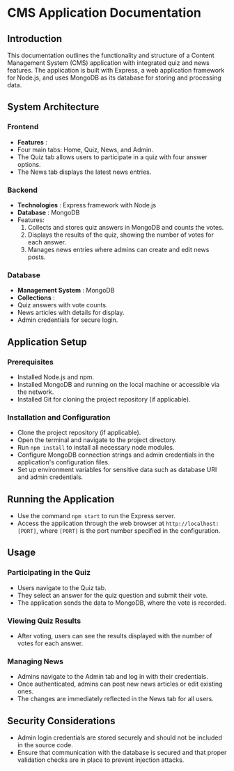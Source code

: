 # CMS Application Documentation

## Introduction

This documentation outlines the functionality and structure of a Content Management System (CMS) application with integrated quiz and news features. The application is built with Express, a web application framework for Node.js, and uses MongoDB as its database for storing and processing data.

## System Architecture

### Frontend

- **Features** :
- Four main tabs: Home, Quiz, News, and Admin.
- The Quiz tab allows users to participate in a quiz with four answer options.
- The News tab displays the latest news entries.

### Backend

- **Technologies** : Express framework with Node.js
- **Database** : MongoDB
- Features:
  1. Collects and stores quiz answers in MongoDB and counts the votes.
  2. Displays the results of the quiz, showing the number of votes for each answer.
  3. Manages news entries where admins can create and edit news posts.

### Database

- **Management System** : MongoDB
- **Collections** :
- Quiz answers with vote counts.
- News articles with details for display.
- Admin credentials for secure login.

## Application Setup

### Prerequisites

- Installed Node.js and npm.
- Installed MongoDB and running on the local machine or accessible via the network.
- Installed Git for cloning the project repository (if applicable).

### Installation and Configuration

- Clone the project repository (if applicable).
- Open the terminal and navigate to the project directory.
- Run `npm install` to install all necessary node modules.
- Configure MongoDB connection strings and admin credentials in the application's configuration files.
- Set up environment variables for sensitive data such as database URI and admin credentials.

## Running the Application

- Use the command `npm start` to run the Express server.
- Access the application through the web browser at `http://localhost:[PORT]`, where `[PORT]` is the port number specified in the configuration.

## Usage

### Participating in the Quiz

- Users navigate to the Quiz tab.
- They select an answer for the quiz question and submit their vote.
- The application sends the data to MongoDB, where the vote is recorded.

### Viewing Quiz Results

- After voting, users can see the results displayed with the number of votes for each answer.

### Managing News

- Admins navigate to the Admin tab and log in with their credentials.
- Once authenticated, admins can post new news articles or edit existing ones.
- The changes are immediately reflected in the News tab for all users.

## Security Considerations

- Admin login credentials are stored securely and should not be included in the source code.
- Ensure that communication with the database is secured and that proper validation checks are in place to prevent injection attacks.
